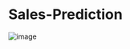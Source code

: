 # Sales-Prediction
![image](https://github.com/MohneetKaur/Sales-Prediction/assets/84201530/1d4b7a8d-751a-46ad-a029-1b2ee5efe281)

